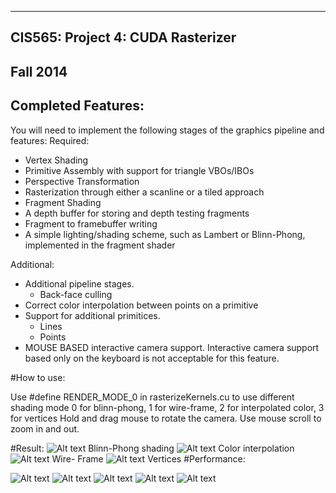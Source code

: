 -------------------------------------------------------------------------------
CIS565: Project 4: CUDA Rasterizer
-------------------------------------------------------------------------------
Fall 2014
-------------------------------------------------------------------------------

Completed Features:
-------------------------------------------------------------------------------
You will need to implement the following stages of the graphics pipeline and features:
Required:
* Vertex Shading
* Primitive Assembly with support for triangle VBOs/IBOs
* Perspective Transformation
* Rasterization through either a scanline or a tiled approach
* Fragment Shading
* A depth buffer for storing and depth testing fragments
* Fragment to framebuffer writing
* A simple lighting/shading scheme, such as Lambert or Blinn-Phong, implemented in the fragment shader

Additional:
* Additional pipeline stages.
   * Back-face culling
* Correct color interpolation between points on a primitive
* Support for additional primitices. 
   * Lines
   * Points
* MOUSE BASED interactive camera support. Interactive camera support based only on the keyboard is not acceptable for this feature.

#How to use:

Use #define RENDER_MODE_0 in rasterizeKernels.cu to use different shading mode
0 for blinn-phong, 1 for wire-frame, 2 for interpolated color, 3 for vertices
Hold and drag mouse to rotate the camera. Use mouse scroll to zoom in and out.

#Result:
![Alt text](/img/phong.PNG "Blinn-Phong shading")
Blinn-Phong shading
![Alt text](/img/interp.PNG)
Color interpolation
![Alt text](/img/wire.PNG)
Wire- Frame
![Alt text](/img/vertices.PNG)
Vertices
#Performance:

![Alt text](/img/small.PNG)
![Alt text](/img/medium.PNG)
![Alt text](/img/large.PNG)
![Alt text](/img/huge.PNG)
![Alt text](/img/extrahuge.PNG)

